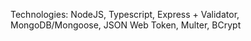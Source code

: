 Technologies: NodeJS, Typescript, Express + Validator, MongoDB/Mongoose, JSON Web Token, Multer, BCrypt
